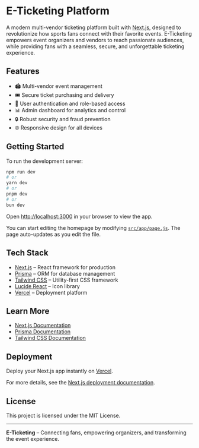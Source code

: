 # E-Ticketing Platform

A modern multi-vendor ticketing platform built with [Next.js](https://nextjs.org), designed to revolutionize how sports fans connect with their favorite events. E-Ticketing empowers event organizers and vendors to reach passionate audiences, while providing fans with a seamless, secure, and unforgettable ticketing experience.

## Features

- 🏟️ Multi-vendor event management
- 🎟️ Secure ticket purchasing and delivery
- 👥 User authentication and role-based access
- 📊 Admin dashboard for analytics and control
- 🔒 Robust security and fraud prevention
- 🌐 Responsive design for all devices

## Getting Started

To run the development server:

```bash
npm run dev
# or
yarn dev
# or
pnpm dev
# or
bun dev
```

Open [http://localhost:3000](http://localhost:3000) in your browser to view the app.

You can start editing the homepage by modifying [`src/app/page.js`](src/app/page.js). The page auto-updates as you edit the file.

## Tech Stack

- [Next.js](https://nextjs.org) – React framework for production
- [Prisma](https://www.prisma.io/) – ORM for database management
- [Tailwind CSS](https://tailwindcss.com/) – Utility-first CSS framework
- [Lucide React](https://lucide.dev/) – Icon library
- [Vercel](https://vercel.com/) – Deployment platform

## Learn More

- [Next.js Documentation](https://nextjs.org/docs)
- [Prisma Documentation](https://www.prisma.io/docs)
- [Tailwind CSS Documentation](https://tailwindcss.com/docs)

## Deployment

Deploy your Next.js app instantly on [Vercel](https://vercel.com/new?utm_medium=default-template&filter=next.js&utm_source=create-next-app&utm_campaign=create-next-app-readme).

For more details, see the [Next.js deployment documentation](https://nextjs.org/docs/app/building-your-application/deploying).

## License

This project is licensed under the MIT License.

---

**E-Ticketing** – Connecting fans, empowering organizers, and transforming the event experience.
